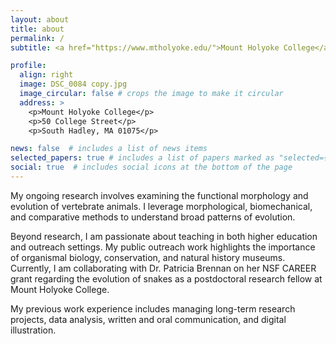 ```yaml
---
layout: about
title: about
permalink: /
subtitle: <a href="https://www.mtholyoke.edu/">Mount Holyoke College</a> Postdoctoral Research Fellow

profile:
  align: right
  image: DSC_0084 copy.jpg
  image_circular: false # crops the image to make it circular
  address: >
    <p>Mount Holyoke College</p>
    <p>50 College Street</p>
    <p>South Hadley, MA 01075</p>

news: false  # includes a list of news items
selected_papers: true # includes a list of papers marked as "selected={true}"
social: true  # includes social icons at the bottom of the page
---
```


My ongoing research involves examining the functional morphology and evolution of vertebrate animals. I leverage morphological, biomechanical, and comparative methods to understand broad patterns of evolution.

Beyond research, I am passionate about teaching in both higher education and outreach settings. My public outreach work highlights the importance of organismal biology, conservation, and natural history museums. Currently, I am collaborating with Dr. Patricia Brennan on her NSF CAREER grant regarding the evolution of snakes as a postdoctoral research fellow at Mount Holyoke College.

My previous work experience includes managing long-term research projects, data analysis, written and oral communication, and digital illustration.
